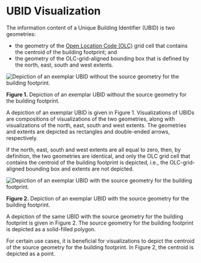 # UBID Visualization

The information content of a Unique Building Identifier (UBID) is two geometries:
* the geometry of the [Open Location Code (OLC)](https://github.com/google/open-location-code) grid cell that contains the centroid of the building footprint; and
* the geometry of the OLC-grid-aligned bounding box that is defined by the north, east, south and west extents.

![Depiction of an exemplar UBID without the source geometry for the building footprint.](https://raw.githubusercontent.com/pnnl/buildingid-super/master/images/UBID_visualization_without_geometry.png)

**Figure 1.**
Depiction of an exemplar UBID without the source geometry for the building footprint.

A depiction of an exemplar UBID is given in Figure 1.
Visualizations of UBIDs are compositions of visualizations of the two geometries, along with visualizations of the north, east, south and west extents.
The geometries and extents are depicted as rectangles and double-ended arrows, respectively.

If the north, east, south and west extents are all equal to zero, then, by definition, the two geometries are identical, and only the OLC grid cell that contains the centroid of the building footprint is depicted, i.e., the OLC-grid-aligned bounding box and extents are not depicted.

![Depiction of an exemplar UBID with the source geometry for the building footprint.](https://raw.githubusercontent.com/pnnl/buildingid-super/master/images/UBID_visualization_with_geometry.png)

**Figure 2.**
Depiction of an exemplar UBID with the source geometry for the building footprint.

A depiction of the same UBID with the source geometry for the building footprint is given in Figure 2.
The source geometry for the building footprint is depicted as a solid-filled polygon.

For certain use cases, it is beneficial for visualizations to depict the centroid of the source geometry for the building footprint.
In Figure 2, the centroid is depicted as a point.
